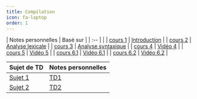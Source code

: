 ```yaml
---
title: Compilation 
icon: fa-laptop
order: 1
---
```


 | Notes personnelles | Basé sur             |
 | :--                |                      |
 | [cours 1]          | [Introduction]       |
 | [cours 2]          | [Analyse lexicale]   |
 | [cours 3]          | [Analyse syntaxique] |
 | [cours 4]          | [Vidéo 4]            |
 | [cours 5]          | [Vidéo 5]            |
 | [cours 6.1]        | [Vidéo 6.1]          |
 | [cours 6.2]        | [Vidéo 6.2]          |


| Sujet de TD | Notes personnelles |
| :--         | :--                |
| [Sujet 1]   | [TD1]              |
| [Sujet 2]   | [TD2]              |


[Sujet 1]:https://moodle.bordeaux-inp.fr/pluginfile.php/149561/mod_resource/content/1/td1.pdf

[Sujet 2]:https://moodle.bordeaux-inp.fr/pluginfile.php/151721/mod_resource/content/1/td2.pdf


[TD1]:assets/md/compilation/td1
[TD2]:assets/md/compilation/td2

[cours 1]:assets/md/compilation/cours1
[cours 2]:assets/md/compilation/cours2
[cours 3]:assets/md/compilation/cours3
[cours 4]:assets/md/compilation/cours4
[cours 5]:assets/md/compilation/cours5
[cours 6.1]:assets/md/compilation/cours6
[cours 6.2]:assets/md/compilation/cours7


[Introduction]:https://moodle.bordeaux-inp.fr/pluginfile.php/20379/mod_resource/content/2/courscompilation-1.pdf

[Analyse lexicale]:https://moodle.bordeaux-inp.fr/mod/resource/view.php?id=9539

[Analyse syntaxique]:https://moodle.bordeaux-inp.fr/mod/resource/view.php?id=9540
[Analyse sémantique]:https://moodle.bordeaux-inp.fr/mod/resource/view.php?id=9541

[Vidéo 4]:https://moodle.bordeaux-inp.fr/mod/resource/view.php?id=66702
[Vidéo 5]:https://moodle.bordeaux-inp.fr/mod/resource/view.php?id=67449
[Vidéo 6.1]:https://moodle.bordeaux-inp.fr/mod/resource/view.php?id=68042
[Vidéo 6.2]:https://moodle.bordeaux-inp.fr/mod/resource/view.php?id=68045
